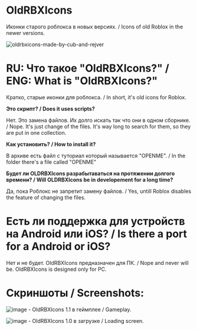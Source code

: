 # OldRBXIcons
Иконки старого роблокса в новых версиях. / Icons of old Roblox in the newer versions.

![oldrbxicons-made-by-cub-and-rejver](https://user-images.githubusercontent.com/83903792/154422801-adfa5a8a-312c-4c34-b36f-4fb65ac7ed2c.svg)

# **RU: Что такое "OldRBXIcons?" / ENG: What is "OldRBXIcons?"**

Кратко, старые иконки для роблокса. / In short, it's old icons for Roblox.


**Это скрипт? / Does it uses scripts?**

Нет. Это замена файлов. Их долго искать так что они в одном сборнике. / Nope. It's just change of the files. It's way long to search for them, so they are put in one collection.


**Как установить? / How to install it?**

В архиве есть файл с туториал который называется "OPENME". / In the folder there's a file called "OPENME"


**Будет ли OLDRBXIcons разрабытаваться на протяжении долгого времени? / Will OLDRBXIcons be in developement for a long time?**

Да, пока Роблокс не запретит замену файлов. / Yes, untill Roblox disables the feature of changing the files. 


# **Есть ли поддержка для устройств на Android или iOS? / Is there a port for a Android or iOS?**

Нет и не будет. OldRBXIcons предназначен для ПК. / Nope and never will be. OldRBXIcons is designed only for PC.


# **Скриншоты / Screenshots:**
![image](https://user-images.githubusercontent.com/83903792/154313859-a860f0a7-4bf5-4cdf-853c-499a7ae8bc37.png) - OldRBXIcons 1.1 в геймплее / Gameplay.

![image](https://user-images.githubusercontent.com/83903792/154313996-597bd834-d882-4e0d-83ff-6341c9bff697.png) - OldRBXIcons 1.0 в загрузке / Loading screen.
